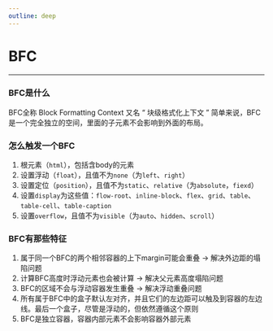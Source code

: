 ```yaml
---
outline: deep
---
```


# BFC
---
### BFC是什么
BFC全称 Block Formatting Context 又名 “ 块级格式化上下文 ”
简单来说，BFC是一个完全独立的空间，里面的子元素不会影响到外面的布局。
### 怎么触发一个BFC
1. 根元素（`html`），包括含body的元素
2. 设置浮动（`float`），且值不为`none`（为`left`、`right`）
3. 设置定位（`position`），且值不为`static`、`relative`（为`absolute`，`fiexd`）
4. 设置`display`为这些值：`flow-root`、`inline-block`、`flex`、`grid`、`table`、`table-cell`、`table-caption`
5. 设置`overflow`，且值不为`visible`（为`auto`、`hidden`、`scroll`）	
### BFC有那些特征
1. 属于同一个BFC的两个相邻容器的上下margin可能会重叠 -> 解决外边距的塌陷问题
2. 计算BFC高度时浮动元素也会被计算 -> 解决父元素高度塌陷问题
3. BFC的区域不会与浮动容器发生重叠 -> 解决浮动重叠问题
4. 所有属于BFC中的盒子默认左对齐，并且它们的左边距可以触及到容器的左边线。最后一个盒子，尽管是浮动的，但依然遵循这个原则
5. BFC是独立容器，容器内部元素不会影响容器外部元素